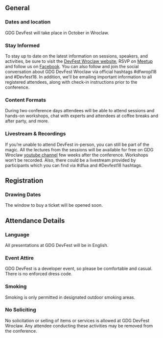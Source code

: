 ## General

### Dates and location

GDG DevFest will take place in October in Wroclaw.

### Stay Informed

To stay up to date on the latest information on sessions, speakers, and activities, be sure to visit the [DevFest Wroclaw website](https://wroclaw.devfest.pl/), RSVP on [Meetup]( https://www.meetup.com/GDG-Wroclaw/events/251728497/) and follow us on [Facebook](https://www.facebook.com/events/2156621857903104/). You can also follow and join the social conversation about GDG DevFest Wroclaw via official hashtags #dfwropl18 and #Devfest18. In addition, we'll be emailing important information to all registered attendees, along with check-in instructions prior to the conference.

### Content Formats

During two conference days attendees will be able to attend sessions and hands-on workshops, chat with experts and attendees at coffee breaks and after party, and more.

### Livestream & Recordings

If you’re unable to attend DevFest in-person, you can still be part of the magic. All the lectures from the sessions will be available for free on GDG Wroclaw [youtube channel](#) few weeks after the conference. Workshops won’t be recorded. Also, there could be a livestream provided by participants which you can find via #dfua and #Devfest18 hashtags.

  
## Registration


### Drawing Dates

The window to buy a ticket will be opened soon. 
  

## Attendance Details

### Language

All presentations at GDG DevFest will be in English.
  
  
### Event Attire

GDG DevFest is a developer event, so please be comfortable and casual. There is no enforced dress code.


### Smoking

Smoking is only permitted in designated outdoor smoking areas.

### No Soliciting

No solicitation or selling of items or services is allowed at GDG DevFest Wroclaw. Any attendee conducting these activities may be removed from the conference.

